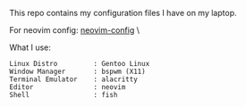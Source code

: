 This repo contains my configuration files I have on my laptop.

For neovim config: [neovim-config](https://github.com/yilmaz08/neovim-config) \

What I use:
```
Linux Distro         : Gentoo Linux
Window Manager       : bspwm (X11)
Terminal Emulator    : alacritty
Editor               : neovim
Shell                : fish
```
